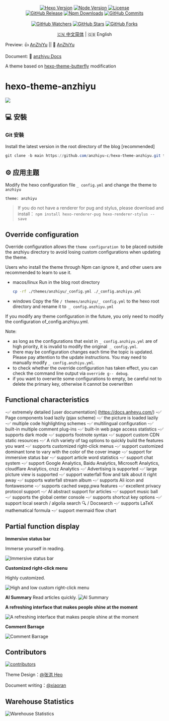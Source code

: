 <p align="center">
  <a title="Hexo Version" target="_blank" href="https://hexo.io/zh-cn/"><img alt="Hexo Version" src="https://img.shields.io/badge/Hexo-%3E%3D%205.3.0-orange?style=flat"></a>
  <a title="Node Version" target="_blank" href="https://nodejs.org/zh-cn/"><img alt="Node Version" src="https://img.shields.io/badge/Node-%3E%3D%2010.13.0-yellowgreen?style=flat"></a>
  <a title="License" target="_blank" href="https://github.com/anzhiyu-c/hexo-theme-anzhiyu/blob/master/LICENSE"><img alt="License" src="https://img.shields.io/github/license/anzhiyu-c/hexo-theme-anzhiyu.svg?style=flat"></a>
  <br>
  <a title="GitHub Release" target="_blank" href="https://github.com/anzhiyu-c/hexo-theme-anzhiyu/releases"><img alt="GitHub Release" src="https://img.shields.io/github/v/release/anzhiyu-c/hexo-theme-anzhiyu?style=flat"></a>
  <a title="Npm Downloads" target="_blank" href="https://www.npmjs.com/package/hexo-theme-anzhiyu"><img alt="Npm Downloads" src="https://img.shields.io/npm/dt/hexo-theme-anzhiyu?color=red&label=npm"></a>
  <a title="GitHub Commits" target="_blank" href="https://github.com/anzhiyu-c/hexo-theme-anzhiyu/commits/master"><img alt="GitHub Commits" src="https://img.shields.io/github/commit-activity/m/anzhiyu-c/hexo-theme-anzhiyu.svg?style=flat&color=brightgreen&label=commits"></a>
  <br><br>
  <a title="GitHub Watchers" target="_blank" href="https://github.com/anzhiyu-c/hexo-theme-anzhiyu/watchers"><img alt="GitHub Watchers" src="https://img.shields.io/github/watchers/anzhiyu-c/hexo-theme-anzhiyu.svg?label=Watchers&style=social"></a>  
  <a title="GitHub Stars" target="_blank" href="https://github.com/anzhiyu-c/hexo-theme-anzhiyu/stargazers"><img alt="GitHub Stars" src="https://img.shields.io/github/stars/anzhiyu-c/hexo-theme-anzhiyu.svg?label=Stars&style=social"></a>  
  <a title="GitHub Forks" target="_blank" href="https://github.com/anzhiyu-c/hexo-theme-anzhiyu/network/members"><img alt="GitHub Forks" src="https://img.shields.io/github/forks/anzhiyu-c/hexo-theme-anzhiyu.svg?label=Forks&style=social"></a>  
</p>

<p align="center"><a title="中文" href="/README.md">🇨🇳 中文简体</a> | 🇬🇧 English</p>

Preview: 👍 [AnZhiYu](https://hexo.anheyu.com/) || 🤞 [AnZhiYu](https://index.anheyu.com/)

Document: 📖 [anzhiyu Docs](https://docs.anheyu.com/)

A theme based on [hexo-theme-butterfly](https://github.com/jerryc127/hexo-theme-butterfly) modification

# hexo-theme-anzhiyu

![](https://bu.dusays.com/2023/07/24/64bdcbfe96762.webp)

## 💻 安裝

### Git 安裝

Install the latest version in the root directory of the blog [recommended]

```powershell
git clone -b main https://github.com/anzhiyu-c/hexo-theme-anzhiyu.git themes/anzhiyu
```

## ⚙ 应用主题

Modify the hexo configuration file `_ config.yml` and change the theme to `anzhiyu`

```
theme: anzhiyu
```

> If you do not have a renderer for pug and stylus, please download and install： `npm install hexo-renderer-pug hexo-renderer-stylus --save`

## Override configuration

Override configuration allows the `theme configuration `to be placed outside the anzhiyu directory to avoid losing custom configurations when updating the theme.

Users who install the theme through Npm can ignore it, and other users are recommended to learn to use it.

- macos/linux
  Run in the blog root directory

  ```bash
  cp -rf ./themes/anzhiyu/_config.yml ./_config.anzhiyu.yml
  ```

- windows
  Copy the file `/ themes/anzhiyu/_ config.yml` to the hexo root directory and rename it to` _ config.anzhiyu.yml`

If you modify any theme configuration in the future, you only need to modify the configuration of_config.anzhiyu.yml.

Note:

- as long as the configurations that exist in `_ config.anzhiyu.yml` are of high priority, it is invalid to modify the original` _ config.yml`.
- there may be configuration changes each time the topic is updated. Please pay attention to the update instructions. You may need to manually modify `_ config.anzhiyu.yml`.
- to check whether the override configuration has taken effect, you can check the command line output via `override g-- debug`.
- if you want to overwrite some configurations to empty, be careful not to delete the primary key, otherwise it cannot be overwritten

## Functional characteristics

-✅ extremely detailed [user documentation] (https://docs.anheyu.com/)
-✅ Page components load lazily (pjax scheme)
-✅ the picture is loaded lazily
-✅ multiple code highlighting schemes
-✅ multilingual configuration
-✅ built-in multiple comment plug-ins
-✅ built-in web page access statistics
-✅ supports dark mode
-✅ supports footnote syntax
-✅ support custom CDN static resources
-✅ A rich variety of tag options to quickly build the features you want
-✅ supports customized right-click menus
-✅ support customized dominant tone to vary with the color of the cover image
-✅ support for immersive status bar
-✅ support article word statistics
-✅ support chat system
-✅ support Google Analytics, Baidu Analytics, Microsoft Analytics, cloudflare Analytics, cnzz Analytics
-✅ Advertising is supported
-✅ large picture view is supported
-✅ support waterfall flow and talk about it right away
-✅ supports waterfall stream album
-✅ supports Ali icon and fontawesome
-✅ supports cached swpp,pwa features
-✅ excellent privacy protocol support
-✅ AI abstract support for articles
-✅ support music ball
-✅ supports the global center console
-✅ supports shortcut key options
-✅ support local search / algolia search 🔍 / Docsearch
-✅ supports LaTeX mathematical formula
-✅ support mermaid flow chart

## Partial function display

**Immersive status bar**

Immerse yourself in reading.

![Immersive status bar](https://upload-bbs.miyoushe.com/upload/2023/09/04/125766904/3bc088e73d07b4dc25fc62fa4cf63261_4205905123525229755.png)

**Customized right-click menu**

Highly customized.

![ High and low custom right-click menu](https://upload-bbs.miyoushe.com/upload/2023/09/04/125766904/3f66e33b24a758d53717f6c2c44e50af_1884994888952376370.png)

**AI Summary**
Read articles quickly.
![AI Summary](https://upload-bbs.miyoushe.com/upload/2023/09/04/125766904/184e089d64660f5f72390f547c864633_3266246986824356702.png)

**A refreshing interface that makes people shine at the moment**

![A refreshing interface that makes people shine at the moment](https://upload-bbs.miyoushe.com/upload/2023/09/04/125766904/8a16284fd36a9e986d5dbda772f697d0_1356079755877317976.png)

**Comment Barrage**

![Comment Barrage](https://upload-bbs.miyoushe.com/upload/2023/09/04/125766904/628aef1dbf52b61c0333682e8ee9954e_6905019516821534667.png)

## Contributors

[![contributors](https://opencollective.com/hexo-theme-anzhiyu/contributors.svg?width=890&button=false)](https://github.com/anzhiyu-c/hexo-theme-anzhiyu/)

Theme Design：[@张洪 Heo](https://github.com/zhheo)

Document writing：[@xiaoran](https://github.com/xiaoran)

## Warehouse Statistics

![Warehouse Statistics](https://repobeats.axiom.co/api/embed/60fcf455cd02123aebe6249deabf8d48e3debcae.svg "Repobeats analytics image")
